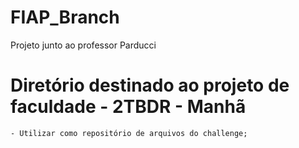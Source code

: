 # FIAP_Branch
Projeto junto ao professor Parducci

# Diretório destinado ao projeto de faculdade - 2TBDR - Manhã
	- Utilizar como repositório de arquivos do challenge;